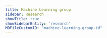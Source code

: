```yaml
---
title: Machine Learning group
sidebar: Research
showTitle: true
showSidebarEntity: 'research'
MDFileCustomID: "machine-learning-group-id"
---
```

